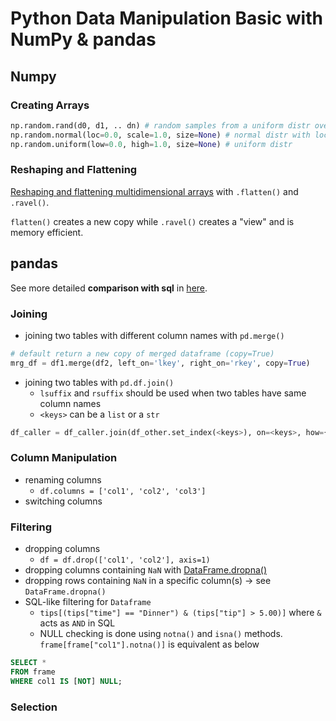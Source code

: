 # Python Data Manipulation Basic with NumPy & pandas

## Numpy
### Creating Arrays
```python
np.random.rand(d0, d1, .. dn) # random samples from a uniform distr over [0, 1)
np.random.normal(loc=0.0, scale=1.0, size=None) # normal distr with loc(mean) and scale()
np.random.uniform(low=0.0, high=1.0, size=None) # uniform distr
```

### Reshaping and Flattening
[Reshaping and flattening multidimensional arrays](https://numpy.org/devdocs/user/absolute_beginners.html#reshaping-and-flattening-multidimensional-arrays) with `.flatten()` and `.ravel()`.

`flatten()` creates a new copy while `.ravel()` creates a "view" and is memory efficient.

## pandas
See more detailed **comparison with sql** in [here](https://pandas.pydata.org/docs/getting_started/comparison/comparison_with_sql.html).

### Joining
* joining two tables with different column names with `pd.merge()`
```python
# default return a new copy of merged dataframe (copy=True)
mrg_df = df1.merge(df2, left_on='lkey', right_on='rkey', copy=True)
```
* joining two tables with `pd.df.join()`
    * `lsuffix` and `rsuffix` should be used when two tables have same column names
    * `<keys>` can be a `list` or a `str`
```python
df_caller = df_caller.join(df_other.set_index(<keys>), on=<keys>, how={'left', 'right', 'inner', 'outer'}, lsuffix='_l', rsuffix='_r')
```

### Column Manipulation
* renaming columns
    * `df.columns = ['col1', 'col2', 'col3']`
* switching columns

### Filtering
* dropping columns
    * `df = df.drop(['col1', 'col2'], axis=1)`
* dropping columns containing `NaN` with [DataFrame.dropna()](https://pandas.pydata.org/docs/reference/api/pandas.DataFrame.dropna.html)
* dropping rows containing `NaN` in a specific column(s) -> see `DataFrame.dropna()`
* SQL-like filtering for `Dataframe`
    * `tips[(tips["time"] == "Dinner") & (tips["tip"] > 5.00)]` where `&` acts as `AND` in SQL
    * NULL checking is done using `notna()` and `isna()` methods. `frame[frame["col1"].notna()]` is equivalent as below
```sql
SELECT *
FROM frame
WHERE col1 IS [NOT] NULL;
```

### Selection